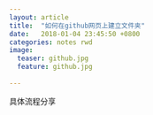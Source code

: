 ```yaml
---
layout: article
title:  "如何在github网页上建立文件夹"
date:   2018-01-04 23:45:50 +0800
categories: notes rwd
image:
  teaser: github.jpg
  feature: github.jpg
  
---
```

具体流程分享


